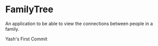 # FamilyTree
An application to be able to view the connections between people in a family.

Yash's First Commit
